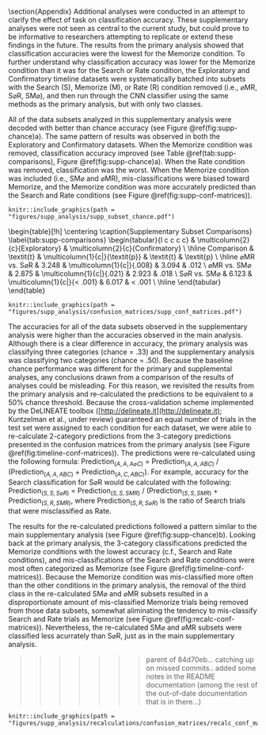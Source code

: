 \section{Appendix}
Additional analyses were conducted in an attempt to clarify the effect of task on classification accuracy. These supplementary analyses were not seen as central to the current study, but could prove to be informative to researchers attempting to replicate or extend these findings in the future. The results from the primary analysis showed that classification accuracies were the lowest for the Memorize condition. To further understand why classification accuracy was lower for the Memorize condition than it was for the Search or Rate condition, the Exploratory and Confirmatory timeline datasets were systematically batched into subsets with the Search (S), Memorize (M), or Rate (R) condition removed (i.e., $\varnothing$MR, S$\varnothing$R, SM$\varnothing$), and then run through the CNN classifier using the same methods as the primary analysis, but with only two classes.

All of the data subsets analyzed in this supplementary analysis were decoded with better than chance accuracy (see Figure \@ref(fig:supp-chance)a). The same pattern of results was observed in both the Exploratory and Confirmatory datasets. When the Memorize condition was removed, classification accuracy improved (see Table \@ref(tab:supp-comparisons), Figure \@ref(fig:supp-chance)a). When the Rate condition was removed, classification was the worst. When the Memorize condition was included (i.e., SM$\varnothing$ and $\varnothing$MR), mis-classifications were biased toward Memorize, and the Memorize condition was more accurately predicted than the Search and Rate conditions (see Figure \@ref(fig:supp-conf-matrices)).

<!-- vs chance figure (all of them) -->
```{r supp-chance, fig.cap = "The graph represents the average accuracy reported for each subset of the Exploratory and Confirmatory timeline data for (a) the supplementary analysis, and the (b) re-calculated accuracies from the primary analysis. All of the data subsets were decoded at levels better than chance (.50). The error bars represent standard errors.", echo = FALSE}
knitr::include_graphics(path = "figures/supp_analysis/supp_subset_chance.pdf")
```

<!-- comparisons table (all of them) -->
\begin{table}[!h]
    \centering
    \caption{Supplementary Subset Comparisons}
    \label{tab:supp-comparisons}
    \begin{tabular}{l c c c c}
         & \multicolumn{2}{c}{Exploratory} & \multicolumn{2}{c}{Confirmatory} \\
        \hline
        Comparison & \textit{t} & \multicolumn{1}{c|}{\textit{p}} & \textit{t} & \textit{p} \\
        \hline
        $\varnothing$MR vs. S$\varnothing$R & 3.248 & \multicolumn{1}{c|}{.008} & 3.094 & .012 \\
        $\varnothing$MR vs. SM$\varnothing$ & 2.875 & \multicolumn{1}{c|}{.021} & 2.923 & .018 \\
        S$\varnothing$R vs. SM$\varnothing$ & 6.123 & \multicolumn{1}{c|}{< .001} & 6.017 & < .001 \\
        \hline
    \end{tabular}
\end{table}

<!-- Supplememtary Confusion Matrices -->
```{r supp-conf-matrices, fig.cap = "The confusion matrices represent the average classification accuracies for each condition of the timeline data (S = Search, M = Memorize, R = Rate). The vertical axis of the confusion matrices represents the actual condition for the trial. The horizontal axis of the confusion matrices represents the condition that was predicted by the model.", echo = FALSE}
knitr::include_graphics(path = "figures/supp_analysis/confusion_matrices/supp_conf_matrices.pdf")
```

The accuracies for all of the data subsets observed in the supplementary analysis were higher than the accuracies observed in the main analysis. Although there is a clear difference in accuracy, the primary analysis was classifying three categories (chance = .33) and the supplementary analysis was classifying two categories (chance = .50). Because the baseline chance performance was different for the primary and supplemental analyses, any conclusions drawn from a comparison of the results of analyses could be misleading. For this reason, we revisited the results from the primary analysis and re-calculated the predictions to be equivalent to a 50\% chance threshold. Because the cross-validation scheme implemented by the DeLINEATE toolbox ([http://delineate.it](http://delineate.it); Kuntzelman et al., under review) guaranteed an equal number of trials in the test set were assigned to each condition for each dataset, we were able to re-calculate 2-category predictions from the 3-category predictions presented in the confusion matrices from the primary analysis (see Figure \@ref(fig:timeline-conf-matrices)). The predictions were re-calculated using the following formula: Prediction$_{(A, A, A\varnothing C)}$ = Prediction$_{(A, A, ABC)}$ / (Prediction$_{(A, A, ABC)}$ + Prediction$_{(A, C, ABC)}$). For example, accuracy for the Search classification for S$\varnothing$R would be calculated with the following: Prediction$_{(S, S, S\varnothing R)}$ = Prediction$_{(S, S, SMR)}$ / (Prediction$_{(S, S, SMR)}$ + Prediction$_{(S, R, SMR)}$, where Prediction$_{(S, R, S\varnothing R)}$ is the ratio of Search trials that were misclassified as Rate.

The results for the re-calculated predictions followed a pattern similar to the main supplementary analysis (see Figure \@ref(fig:supp-chance)b). Looking back at the primary analysis, the 3-category classifications predicted the Memorize conditions with the lowest accuracy (c.f., Search and Rate conditions), and mis-classifications of the Search and Rate conditions were most often categorized as Memorize (see Figure \@ref(fig:timeline-conf-matrices)). Because the Memorize condition was mis-classified more often than the other conditions in the primary analysis, the removal of the third class in the re-calculated SM$\varnothing$ and $\varnothing$MR subsets resulted in a disproportionate amount of mis-classified Memorize trials being removed from those data subsets, somewhat aliminating the tendency to mis-classify Search and Rate trials as Memorize (see Figure \@ref(fig:recalc-conf-matrices)). Nevertheless, the re-calculated SM$\varnothing$ and $\varnothing$MR subsets were classified less acurrately than S$\varnothing$R, just as in the main supplementary analysis.
>>>>>>> parent of 84d70eb... catching up on missed commits.. added some notes in the README documentation (among the rest of the out-of-date documentation that is in there...)

<!-- Recalculated Confusion Matrices -->
```{r recalc-conf-matrices, fig.cap = "The confusion matrices represent a re-calculation of the classification accuracies for each category from the primary analysis. This re-calculation is meant to make the accuracies presented in the primary analysis (chance = .33) equivalent to the classification accuracies presented in the supplementary analysis (chance = .50).", echo = FALSE}
knitr::include_graphics(path = "figures/supp_analysis/recalculations/confusion_matrices/recalc_conf_matrices.pdf")
```
